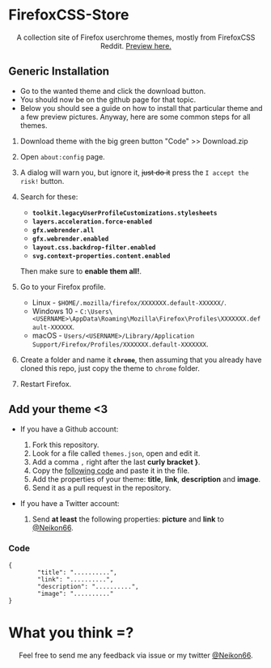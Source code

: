 # FirefoxCSS-Store
<p align="center">A collection site of Firefox userchrome themes, mostly from FirefoxCSS Reddit. <a href="https://firefoxcss-store.github.io/">Preview here.</a></p>

## Generic Installation

+ Go to the wanted theme and click the download button.
+ You should now be on the github page for that topic.
+ Below you should see a guide on how to install that particular theme and a few preview pictures. Anyway, here are some common steps for all themes.

1. Download theme with the big green button "Code" >> Download.zip
2. Open `about:config` page.
3. A dialog will warn you, but ignore it, ~~just do it~~ press the `I accept the risk!` button.
4. Search for these:

	+ **`toolkit.legacyUserProfileCustomizations.stylesheets`**
	+ **`layers.acceleration.force-enabled`**
	+ **`gfx.webrender.all`**
	+ **`gfx.webrender.enabled`**
	+ **`layout.css.backdrop-filter.enabled`**
	+ **`svg.context-properties.content.enabled`**

	Then make sure to **enable them all!**.

5. Go to your Firefox profile.

	+ Linux - `$HOME/.mozilla/firefox/XXXXXXX.default-XXXXXX/`.
	+ Windows 10 - `C:\Users\<USERNAME>\AppData\Roaming\Mozilla\Firefox\Profiles\XXXXXXX.default-XXXXXX`.
	+ macOS - `Users/<USERNAME>/Library/Application Support/Firefox/Profiles/XXXXXXX.default-XXXXXXX`.

6. Create a folder and name it **`chrome`**, then assuming that you already have cloned this repo, just copy the theme to `chrome` folder.
7. Restart Firefox.

## Add your theme <3

+ If you have a Github account:
  1. Fork this repository.
  2. Look for a file called `themes.json`, open and edit it.
  3. Add a comma `,` right after the last **curly bracket }**.
  4. Copy the [following code](#code) and paste it in the file.
  5. Add the properties of your theme: **title**, **link**, **description** and **image**.
  6. Send it as a pull request in the repository.

+ If you have a Twitter account:
  1. Send **at least** the following properties: **picture** and **link** to [@Neikon66](https://twitter.com/Neikon66). 

### Code

```
{
		"title": "..........",
		"link": "..........",
		"description": "..........",
		"image": ".........."
}
```

# What you think =?

<p align="center">Feel free to send me any feedback via issue or my twitter <a href="https://twitter.com/Neikon66">@Neikon66</a>.</p>

